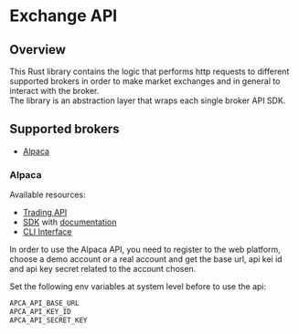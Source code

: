 # Exchange API

## Overview
This Rust library contains the logic that performs http requests to different supported brokers in order to make market exchanges and in general to interact with the broker.<br /> 
The library is an abstraction layer that wraps each single broker API SDK.

## Supported brokers
* [Alpaca](https://alpaca.markets/)


### Alpaca
Available resources:
 * [Trading API](https://alpaca.markets/docs/api-references/trading-api/)
 * [SDK](https://github.com/d-e-s-o/apca) with [documentation](https://docs.rs/crate/apca/latest)
 * [CLI Interface](https://github.com/d-e-s-o/apcacli)

 In order to use the Alpaca API, you need to register to the web platform, choose a demo account or a real account and get the base url, api kei id and api key secret related to the account chosen. <br />

Set the following env variables at system level before to use the api:

```bash
APCA_API_BASE_URL
APCA_API_KEY_ID
APCA_API_SECRET_KEY
```
